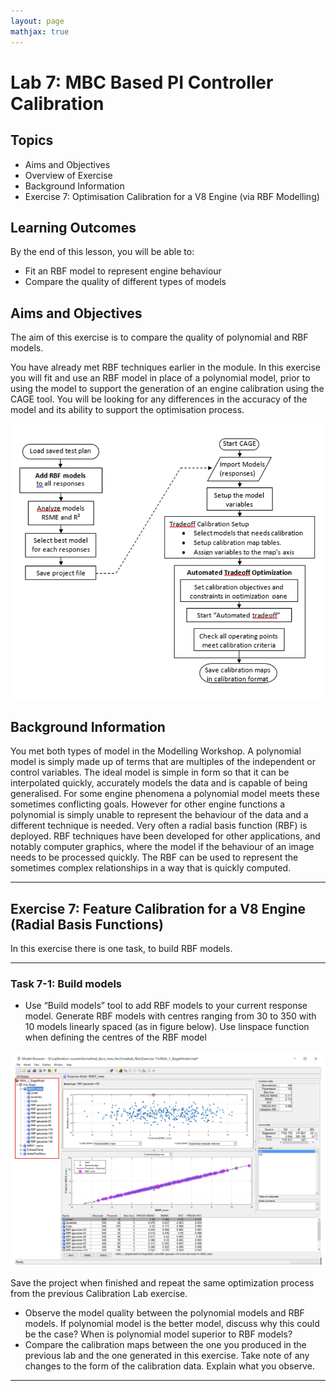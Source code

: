 ```yaml
---
layout: page
mathjax: true
---
```


# Lab 7: MBC Based PI Controller Calibration

## Topics

- Aims and Objectives
- Overview of Exercise
- Background Information
- Exercise 7: Optimisation Calibration for a V8 Engine (via RBF Modelling)

## Learning Outcomes

By the end of this lesson, you will be able to:

- Fit an RBF model to represent engine behaviour
- Compare the quality of different types of models

## Aims and Objectives

The aim of this exercise is to compare the quality of polynomial and RBF models.

You have already met RBF techniques earlier in the module.  In this exercise you will fit and use an RBF model in place of a polynomial model, prior to using the model to support the generation of an engine calibration using the CAGE tool.  You will be looking for any differences in the accuracy of the model and its ability to support the optimisation process.

![image](figs/lab7/fig_1_optimisation_process.png)

## Background Information

You met both types of model in the Modelling Workshop. A polynomial model is simply made up of terms that are multiples of the independent or control variables.  The ideal model is simple in form so that it can be interpolated quickly, accurately models the data and is capable of being generalised. For some engine phenomena a polynomial model meets these sometimes conflicting goals. However for other engine functions a polynomial is simply unable to represent the behaviour of the data and a different technique is needed.  Very often a radial basis function (RBF) is deployed. RBF techniques have been developed for other applications, and notably computer graphics, where the model if the behaviour of an image needs to be processed quickly.  The RBF can be used to represent the sometimes complex relationships in a way that is quickly computed.

---

## Exercise 7: Feature Calibration for a V8 Engine (Radial Basis Functions)

In this exercise there is one task, to build RBF models.

---

### Task 7-1: Build models

- Use “Build models” tool to add RBF models to your current response model. Generate RBF models with centres ranging from 30 to 350 with 10 models linearly spaced (as in figure below). Use linspace function when defining the centres of the RBF model

![image](figs/lab7/fig_2_results.png)

Save the project when finished and repeat the same optimization process from the previous Calibration Lab exercise.

- Observe the model quality between the polynomial models and RBF models. If polynomial model is the better model, discuss why this could be the case? When is polynomial model superior to RBF models?
- Compare the calibration maps between the one you produced in the previous lab and the one generated in this exercise. Take note of any changes to the form of the calibration data. Explain what you observe.

---
